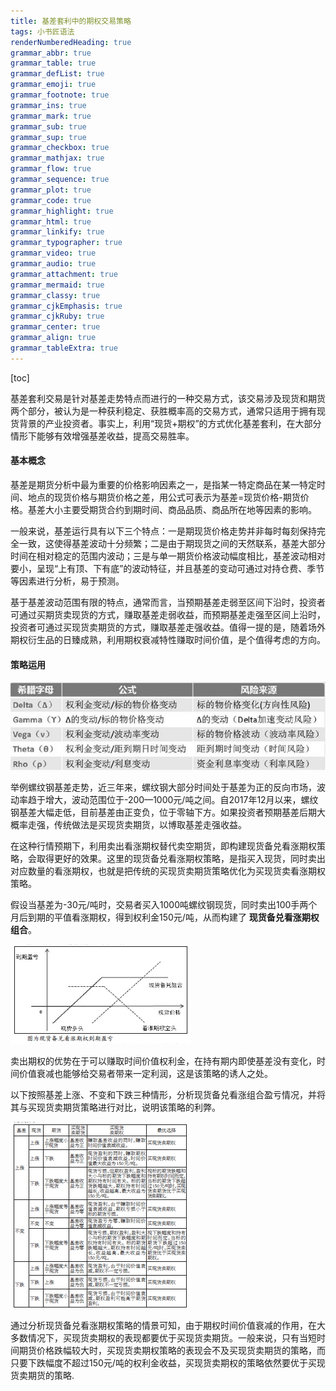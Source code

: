```yaml
---
title: 基差套利中的期权交易策略
tags: 小书匠语法
renderNumberedHeading: true
grammar_abbr: true
grammar_table: true
grammar_defList: true
grammar_emoji: true
grammar_footnote: true
grammar_ins: true
grammar_mark: true
grammar_sub: true
grammar_sup: true
grammar_checkbox: true
grammar_mathjax: true
grammar_flow: true
grammar_sequence: true
grammar_plot: true
grammar_code: true
grammar_highlight: true
grammar_html: true
grammar_linkify: true
grammar_typographer: true
grammar_video: true
grammar_audio: true
grammar_attachment: true
grammar_mermaid: true
grammar_classy: true
grammar_cjkEmphasis: true
grammar_cjkRuby: true
grammar_center: true
grammar_align: true
grammar_tableExtra: true
---
```


[toc]

基差套利交易是针对基差走势特点而进行的一种交易方式，该交易涉及现货和期货两个部分，被认为是一种获利稳定、获胜概率高的交易方式，通常只适用于拥有现货背景的产业投资者。事实上，利用“现货+期权”的方式优化基差套利，在大部分情形下能够有效增强基差收益，提高交易胜率。

#### 基本概念

基差是期货分析中最为重要的价格影响因素之一，是指某一特定商品在某一特定时间、地点的现货价格与期货价格之差，用公式可表示为基差=现货价格-期货价格。基差大小主要受期货合约到期时间、商品品质、商品所在地等因素的影响。

一般来说，基差运行具有以下三个特点：一是期现货价格走势并非每时每刻保持完全一致，这使得基差波动十分频繁；二是由于期现货之间的天然联系，基差大部分时间在相对稳定的范围内波动；三是与单一期货价格波动幅度相比，基差波动相对要小，呈现“上有顶、下有底”的波动特征，并且基差的变动可通过对持仓费、季节等因素进行分析，易于预测。

基于基差波动范围有限的特点，通常而言，当预期基差走弱至区间下沿时，投资者可通过买期货卖现货的方式，赚取基差走弱收益，而预期基差走强至区间上沿时，投资者可通过买现货卖期货的方式，赚取基差走强收益。值得一提的是，随着场外期权衍生品的日臻成熟，利用期权衰减特性赚取时间价值，是个值得考虑的方向。

#### 策略运用

![](https://raw.githubusercontent.com/OliverRen/olili_blog_img/master/基差套利中的期权交易策略/2020819/1597805489703.png)

举例螺纹钢基差走势，近三年来，螺纹钢大部分时间处于基差为正的反向市场，波动率趋于增大，波动范围位于-200—1000元/吨之间。自2017年12月以来，螺纹钢基差大幅走低，目前基差由正变负，位于零轴下方。如果投资者预期基差后期大概率走强，传统做法是买现货卖期货，以博取基差走强收益。

在这种行情预期下，利用卖出看涨期权替代卖空期货，即构建现货备兑看涨期权策略，会取得更好的效果。这里的现货备兑看涨期权策略，是指买入现货，同时卖出对应数量的看涨期权，也就是把传统的买现货卖期货策略优化为买现货卖看涨期权策略。

假设当基差为-30元/吨时，交易者买入1000吨螺纹钢现货，同时卖出100手两个月后到期的平值看涨期权，得到权利金150元/吨，从而构建了 **现货备兑看涨期权组合**。

![图为现货备兑看涨期权到期盈亏](https://raw.githubusercontent.com/OliverRen/olili_blog_img/master/基差套利中的期权交易策略/2020819/1597805352878.png)

卖出期权的优势在于可以赚取时间价值权利金，在持有期内即使基差没有变化，时间价值衰减也能够给交易者带来一定利润，这是该策略的诱人之处。

以下按照基差上涨、不变和下跌三种情形，分析现货备兑看涨组合盈亏情况，并将其与买现货卖期货策略进行对比，说明该策略的利弊。

![表为现货备兑看涨期权策略情景分析](https://raw.githubusercontent.com/OliverRen/olili_blog_img/master/基差套利中的期权交易策略/2020819/1597804853520.png)

通过分析现货备兑看涨期权策略的情景可知，由于期权时间价值衰减的作用，在大多数情况下，买现货卖期权的表现都要优于买现货卖期货。一般来说，只有当短时间期货价格跌幅较大时，买现货卖期权策略的表现会不及买现货卖期货的策略，而只要下跌幅度不超过150元/吨的权利金收益，买现货卖期权的策略依然要优于买现货卖期货的策略.





